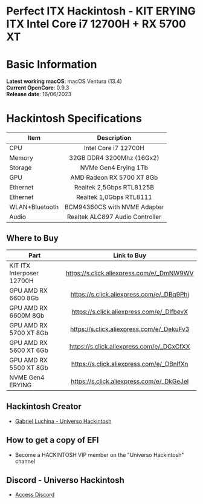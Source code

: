 # Perfect ITX Hackintosh - KIT ERYING ITX Intel Core i7 12700H + RX 5700 XT

# Basic Information

**Latest working macOS**: macOS Ventura (13.4)
<br>
**Current OpenCore**: 0.9.3
<br>
**Release date**: 16/06/2023

# Hackintosh Specifications
|Item|Description|
|-|:-------:|
|CPU|Intel Core i7 12700H|
|Memory|32GB DDR4 3200Mhz (16Gx2)|
|Storage|NVMe Gen4 Erying 1Tb|
|GPU|AMD Radeon RX 5700 XT 8Gb|
|Ethernet|Realtek 2,5Gbps RTL8125B|
|Ethernet|Realtek 1,0Gbps RTL8111|
|WLAN+Bluetooth|BCM94360CS with NVME Adapter|
|Audio|Realtek ALC897 Audio Controller|

## Where to Buy

|Part|Link to Buy|
|-|:-------:|
|KIT ITX Interposer 12700H|https://s.click.aliexpress.com/e/_DmNW9WV|
|GPU AMD RX 6600 8Gb|https://s.click.aliexpress.com/e/_DBq9Phj
|GPU AMD RX 6600M 8Gb|https://s.click.aliexpress.com/e/_DlfbevX
|GPU AMD RX 5700 XT 8Gb|https://s.click.aliexpress.com/e/_DekuFv3|
|GPU AMD RX 5600 XT 6Gb|https://s.click.aliexpress.com/e/_DCxCfXX
|GPU AMD RX 5500 XT 8Gb|https://s.click.aliexpress.com/e/_DBnlfXn
|NVME Gen4 ERYING|https://s.click.aliexpress.com/e/_DkGeJel|

## Hackintosh Creator
- [Gabriel Luchina - Universo Hackintosh](https://luchina.com.br)

## How to get a copy of EFI
- Become a HACKINTOSH VIP member on the "Universo Hackintosh" channel

## Discord - Universo Hackintosh
- [Access Discord](https://discord.universohackintosh.com.br)
